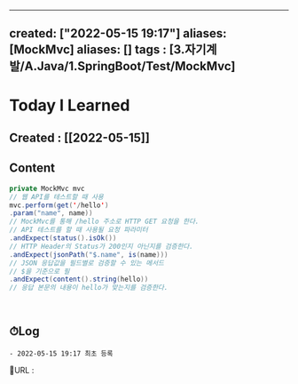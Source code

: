 
---
created: ["2022-05-15 19:17"]
aliases: [MockMvc]
aliases: []
tags : [3.자기계발/A.Java/1.SpringBoot/Test/MockMvc]
---

# Today I Learned
## Created : [[2022-05-15]]
## Content
```java
private MockMvc mvc
// 웹 API를 테스트할 때 사용
mvc.perform(get('/hello')
.param("name", name))
// MockMvc를 통해 /hello 주소로 HTTP GET 요청을 한다.
// API 테스트를 할 때 사용될 요청 파라미터	
.andExpect(status().isOk())
// HTTP Header의 Status가 200인지 아닌지를 검증한다.
.andExpect(jsonPath("$.name", is(name)))
// JSON 응답값을 필드별로 검증할 수 있는 메서드
// $을 기준으로 필
.andExpect(content().string(hello))
// 응답 본문의 내용이 hello가 맞는지를 검증한다.

			
```
## ⏱Log
	- 2022-05-15 19:17 최초 등록


📙URL :